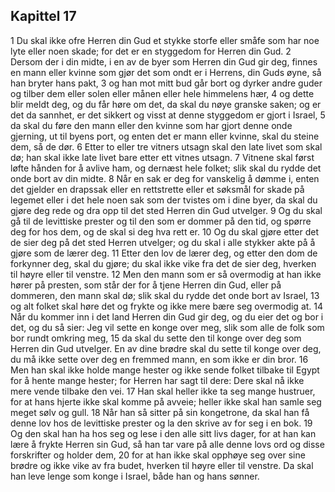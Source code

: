 ## Kapittel 17

1 Du skal ikke ofre Herren din Gud et stykke storfe eller småfe som har noe lyte eller noen skade; for det er en styggedom for Herren din Gud.
2 Dersom der i din midte, i en av de byer som Herren din Gud gir deg, finnes en mann eller kvinne som gjør det som ondt er i Herrens, din Guds øyne, så han bryter hans pakt,
3 og han mot mitt bud går bort og dyrker andre guder og tilber dem eller solen eller månen eller hele himmelens hær,
4 og dette blir meldt deg, og du får høre om det, da skal du nøye granske saken; og er det da sannhet, er det sikkert og visst at denne styggedom er gjort i Israel,
5 da skal du føre den mann eller den kvinne som har gjort denne onde gjerning, ut til byens port, og enten det er mann eller kvinne, skal du steine dem, så de dør.
6 Etter to eller tre vitners utsagn skal den late livet som skal dø; han skal ikke late livet bare etter ett vitnes utsagn.
7 Vitnene skal først løfte hånden for å avlive ham, og dernæst hele folket; slik skal du rydde det onde bort av din midte.
8 Når en sak er deg for vanskelig å dømme i, enten det gjelder en drapssak eller en rettstrette eller et søksmål for skade på legemet eller i det hele noen sak som der tvistes om i dine byer, da skal du gjøre deg rede og dra opp til det sted Herren din Gud utvelger.
9 Og du skal gå til de levittiske prester og til den som er dommer på den tid, og spørre deg for hos dem, og de skal si deg hva rett er.
10 Og du skal gjøre etter det de sier deg på det sted Herren utvelger; og du skal i alle stykker akte på å gjøre som de lærer deg.
11 Etter den lov de lærer deg, og etter den dom de forkynner deg, skal du gjøre; du skal ikke vike fra det de sier deg, hverken til høyre eller til venstre.
12 Men den mann som er så overmodig at han ikke hører på presten, som står der for å tjene Herren din Gud, eller på dommeren, den mann skal dø; slik skal du rydde det onde bort av Israel,
13 og alt folket skal høre det og frykte og ikke mere bære seg overmodig at.
14 Når du kommer inn i det land Herren din Gud gir deg, og du eier det og bor i det, og du så sier: Jeg vil sette en konge over meg, slik som alle de folk som bor rundt omkring meg,
15 da skal du sette den til konge over deg som Herren din Gud utvelger. En av dine brødre skal du sette til konge over deg, du må ikke sette over deg en fremmed mann, en som ikke er din bror.
16 Men han skal ikke holde mange hester og ikke sende folket tilbake til Egypt for å hente mange hester; for Herren har sagt til dere: Dere skal nå ikke mere vende tilbake den vei.
17 Han skal heller ikke ta seg mange hustruer, for at hans hjerte ikke skal komme på avveie; heller ikke skal han samle seg meget sølv og gull.
18 Når han så sitter på sin kongetrone, da skal han få denne lov hos de levittiske prester og la den skrive av for seg i en bok.
19 Og den skal han ha hos seg og lese i den alle sitt livs dager, for at han kan lære å frykte Herren sin Gud, så han tar vare på alle denne lovs ord og disse forskrifter og holder dem,
20 for at han ikke skal opphøye seg over sine brødre og ikke vike av fra budet, hverken til høyre eller til venstre. Da skal han leve lenge som konge i Israel, både han og hans sønner.
